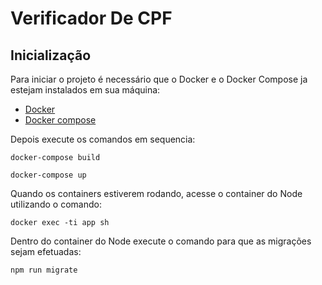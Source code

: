 # Verificador De CPF


## Inicialização

Para iniciar o projeto é necessário que o Docker e o Docker Compose ja estejam instalados em sua máquina:

- [Docker](https://docs.docker.com/install/)
- [Docker compose](https://docs.docker.com/compose/install/)

Depois execute os comandos em sequencia:

`docker-compose build`

`docker-compose up`

Quando os containers estiverem rodando, acesse o container do Node utilizando o comando:

`docker exec -ti app sh`

Dentro do container do Node execute o comando para que as migrações sejam efetuadas:

`npm run migrate`
